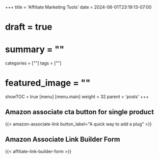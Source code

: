 +++
title = 'Affiliate Marketing Tools'
date = 2024-06-01T23:19:13-07:00
# draft = true
# summary = ""
categories = [""]
tags = [""]
# featured_image = ""
showTOC = true
[menu]
 [menu.main]
  weight = 32
  parent = 'posts'
+++

## Amazon associate cta button for single product

{{< amazon-associate-link button_label="A quick way to add a plug" >}}

<!--more-->

## Amazon Associate Link Builder Form

{{< affiliate-link-builder-form >}}
